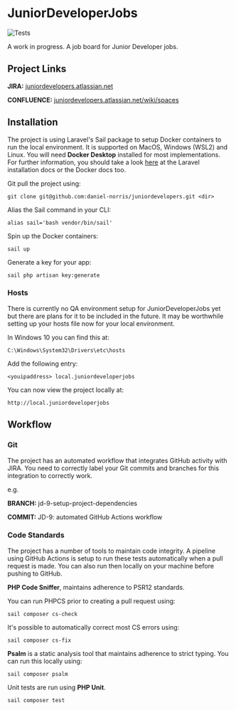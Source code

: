 # JuniorDeveloperJobs

![Tests](https://github.com/daniel-norris/juniordevelopers/workflows/Tests/badge.svg)

A work in progress. A job board for Junior Developer jobs.

## Project Links

**JIRA:** [juniordevelopers.atlassian.net](https://juniordevelopers.atlassian.net/)  

**CONFLUENCE:** [juniordevelopers.atlassian.net/wiki/spaces](https://juniordevelopers.atlassian.net/wiki/spaces/HOME/overview)  

## Installation

The project is using Laravel's Sail package to setup Docker containers to run the local environment. It is supported on MacOS, Windows (WSL2) and Linux. You will need **Docker Desktop** installed for most implementations. For further information, you should take a look [here](https://laravel.com/docs/8.x/installation) at the Laravel installation docs or the Docker docs too. 

Git pull the project using: 

```
git clone git@github.com:daniel-norris/juniordevelopers.git <dir>
```

Alias the Sail command in your CLI: 

```
alias sail='bash vendor/bin/sail'
```

Spin up the Docker containers:

```
sail up
```

Generate a key for your app: 

```
sail php artisan key:generate
```

### Hosts

There is currently no QA environment setup for JuniorDeveloperJobs yet but there are plans for it to be included in the future. It may be worthwhile setting up your hosts file now for your local environment. 

In Windows 10 you can find this at: 

```
C:\Windows\System32\Drivers\etc\hosts
```

Add the following entry: 

```
<youipaddress> local.juniordeveloperjobs
```

You can now view the project locally at: 

```
http://local.juniordeveloperjobs
```

## Workflow 

### Git

The project has an automated workflow that integrates GitHub activity with JIRA. You need to correctly label your Git commits and branches for this integration to correctly work.

e.g.  

**BRANCH:** jd-9-setup-project-dependencies  


**COMMIT:** JD-9: automated GitHub Actions workflow  

### Code Standards

The project has a number of tools to maintain code integrity. A pipeline using GitHub Actions is setup to run these tests automatically when a pull request is made. You can also run then locally on your machine before pushing to GitHub.

**PHP Code Sniffer**, maintains adherence to PSR12 standards. 

You can run PHPCS prior to creating a pull request using: 

```
sail composer cs-check
```

It's possible to automatically correct most CS errors using: 

```
sail composer cs-fix
```

**Psalm** is a static analysis tool that maintains adherence to strict typing. You can run this locally using: 

```
sail composer psalm
```

Unit tests are run using **PHP Unit**. 

```
sail composer test
```


